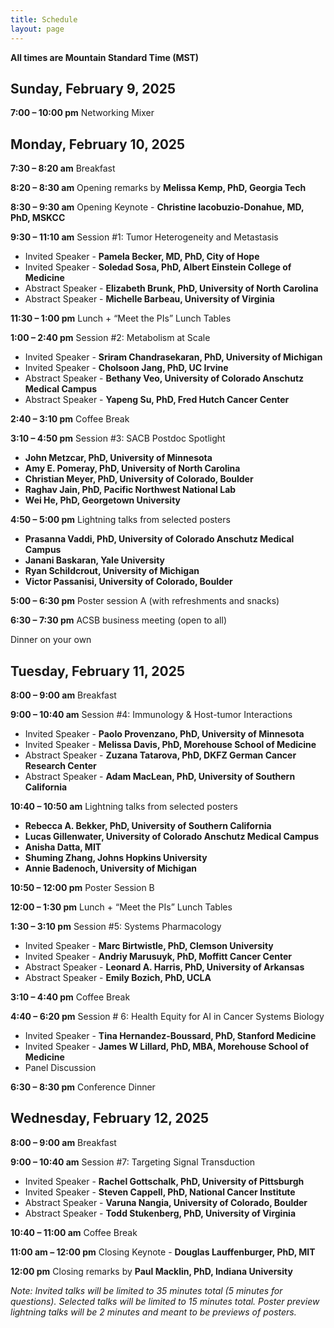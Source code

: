 ```yaml
---
title: Schedule
layout: page
---
```


**All times are Mountain Standard Time (MST)**

## Sunday, February 9, 2025

**7:00 – 10:00 pm**	Networking Mixer

## Monday, February 10, 2025
**7:30 – 8:20 am**		Breakfast

**8:20 – 8:30 am**		Opening remarks by **Melissa Kemp, PhD, Georgia Tech**

**8:30 – 9:30 am**		Opening Keynote - **Christine Iacobuzio-Donahue, MD, PhD, MSKCC**

**9:30 – 11:10 am**		Session #1: Tumor Heterogeneity and Metastasis

+ Invited Speaker - **Pamela Becker, MD, PhD, City of Hope**
+ Invited Speaker - **Soledad Sosa, PhD, Albert Einstein College of Medicine**
+ Abstract Speaker - **Elizabeth Brunk, PhD, University of North Carolina**
+ Abstract Speaker - **Michelle Barbeau, University of Virginia**

**11:30 – 1:00 pm**		Lunch + “Meet the PIs” Lunch Tables

**1:00 – 2:40 pm**		Session #2: Metabolism at Scale

+ Invited Speaker - **Sriram Chandrasekaran, PhD, University of Michigan**
+ Invited Speaker - **Cholsoon Jang, PhD, UC Irvine**
+ Abstract Speaker - **Bethany Veo, University of Colorado Anschutz Medical Campus**
+ Abstract Speaker - **Yapeng Su, PhD, Fred Hutch Cancer Center**

**2:40 – 3:10 pm**		Coffee Break

**3:10 – 4:50 pm**		Session #3: SACB Postdoc Spotlight

+ **John Metzcar, PhD, University of Minnesota**
+ **Amy E. Pomeray, PhD, University of North Carolina**
+ **Christian Meyer, PhD, University of Colorado, Boulder**
+ **Raghav Jain, PhD, Pacific Northwest National Lab**
+ **Wei He, PhD, Georgetown University**

**4:50 – 5:00 pm**		Lightning talks from selected posters

+ **Prasanna Vaddi, PhD, University of Colorado Anschutz Medical Campus**
+ **Janani Baskaran, Yale University**
+ **Ryan Schildcrout, University of Michigan**
+ **Victor Passanisi, University of Colorado, Boulder**

**5:00 – 6:30 pm**		Poster session A (with refreshments and snacks)

**6:30 – 7:30 pm**		ACSB business meeting (open to all)
		
  Dinner on your own

## Tuesday, February 11, 2025
**8:00 – 9:00 am**		Breakfast

**9:00 – 10:40 am**		Session #4: Immunology & Host-tumor Interactions

+ Invited Speaker - **Paolo Provenzano, PhD, University of Minnesota**
+ Invited Speaker - **Melissa Davis, PhD, Morehouse School of Medicine**
+ Abstract Speaker - **Zuzana Tatarova, PhD, DKFZ German Cancer Research Center**
+ Abstract Speaker - **Adam MacLean, PhD, University of Southern California**

**10:40 – 10:50 am**		Lightning talks from selected posters 
+ **Rebecca A. Bekker, PhD, University of Southern California**
+ **Lucas Gillenwater, University of Colorado Anschutz Medical Campus**
+ **Anisha Datta, MIT**
+ **Shuming Zhang, Johns Hopkins University**
+ **Annie Badenoch, University of Michigan**

**10:50 – 12:00 pm**		Poster Session B 

**12:00 – 1:30 pm**		Lunch + “Meet the PIs” Lunch Tables

**1:30 – 3:10 pm**		Session #5: Systems Pharmacology

+ Invited Speaker - **Marc Birtwistle, PhD, Clemson University**
+ Invited Speaker - **Andriy Marusuyk, PhD, Moffitt Cancer Center**
+ Abstract Speaker - **Leonard A. Harris, PhD, University of Arkansas**
+ Abstract Speaker - **Emily Bozich, PhD, UCLA**
 
**3:10 – 4:40 pm**		Coffee Break

**4:40 – 6:20 pm**		Session # 6: Health Equity for AI in Cancer Systems Biology

+ Invited Speaker - **Tina Hernandez-Boussard, PhD, Stanford Medicine**
+ Invited Speaker - **James W Lillard, PhD, MBA, Morehouse School of Medicine**
+ Panel Discussion

**6:30 – 8:30 pm**		Conference Dinner

## Wednesday, February 12, 2025

**8:00 – 9:00 am**		Breakfast

**9:00 – 10:40 am**		Session #7: Targeting Signal Transduction

+ Invited Speaker - **Rachel Gottschalk, PhD, University of Pittsburgh**
+ Invited Speaker - **Steven Cappell, PhD, National Cancer Institute**
+ Abstract Speaker - **Varuna Nangia, University of Colorado, Boulder**
+ Abstract Speaker - **Todd Stukenberg, PhD, University of Virginia**
  
**10:40 – 11:00 am**		Coffee Break 

**11:00 am – 12:00 pm**	Closing Keynote - **Douglas Lauffenburger, PhD, MIT**

**12:00 pm**		Closing remarks by **Paul Macklin, PhD, Indiana University**

_Note: Invited talks will be limited to 35 minutes total (5 minutes for questions). Selected talks will be limited to 15 minutes total. Poster preview lightning talks will be 2 minutes and meant to be previews of posters._

